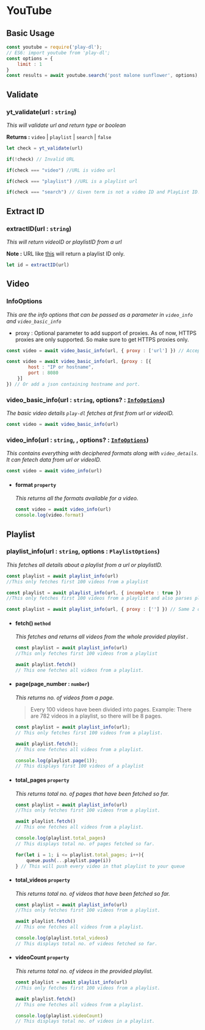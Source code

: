 # YouTube

## Basic Usage

```js
const youtube = require('play-dl');
// ES6: import youtube from 'play-dl';
const options = {
    limit : 1
}
const results = await youtube.search('post malone sunflower', options);
```

## Validate

### yt_validate(url : `string`)

_This will validate url and return type or boolean_

**Returns :** `video` | `playlist` | `search` | `false`

```js
let check = yt_validate(url)

if(!check) // Invalid URL

if(check === "video") //URL is video url

if(check === "playlist") //URL is a playlist url

if(check === "search") // Given term is not a video ID and PlayList ID.
```

## Extract ID

### extractID(url : `string`)

_This will return videoID or playlistID from a url_

**Note :** URL like [this](https://www.youtube.com/watch?v=E2gHczUOCGI&list=PLUt3leKZfbZqLzLwcQMYPBdbe7i7KRCOP&index=2) will return a playlist ID only.

```js
let id = extractID(url)
```

## Video

### InfoOptions

_This are the info options that can be passed as a parameter in `video_info` and `video_basic_info`_

-   proxy : Optional parameter to add support of proxies. As of now, HTTPS proxies are only supported. So make sure to get HTTPS proxies only.

```js
const video = await video_basic_info(url, { proxy : ['url'] }) // Accepts a url which has port in it.

const video = await video_basic_info(url, {proxy : [{
        host : "IP or hostname",
        port : 8080
    }]
}) // Or add a json containing hostname and port.
```

### video_basic_info(url : `string`, options? : [`InfoOptions`](https://github.com/play-dl/play-dl/tree/main/docs/YouTube#infooptions))

_The basic video details `play-dl` fetches at first from url or videoID._

```js
const video = await video_basic_info(url)
```

### video_info(url : `string`, , options? : [`InfoOptions`](https://github.com/play-dl/play-dl/tree/main/docs/YouTube#infooptions))

_This contains everything with deciphered formats along with `video_details`. It can fetech data from url or videoID._

```js
const video = await video_info(url)
```

-   #### format `property`

    _This returns all the formats available for a video._

    ```js
    const video = await video_info(url)
    console.log(video.format)
    ```

## Playlist

### playlist_info(url : `string`, options : `PlaylistOptions`)

_This fetches all details about a playlist from a url or playlistID._

```js
const playlist = await playlist_info(url)
//This only fetches first 100 videos from a playlist

const playlist = await playlist_info(url, { incomplete : true })
//This only fetches first 100 videos from a playlist and also parses playlist with hidden videos

const playlist = await playlist_info(url, { proxy : [''] }) // Same 2 options as mentioned in InfoOptions
```

-   #### fetch() `method`

    _This fetches and returns all videos from the whole provided playlist ._

    ```js
    const playlist = await playlist_info(url)
    //This only fetches first 100 videos from a playlist

    await playlist.fetch()
    // This one fetches all videos from a playlist.
    ```

-   #### page(page_number : `number`)

    _This returns no. of videos from a page._

    > Every 100 videos have been divided into pages.
    > Example: There are 782 videos in a playlist, so there will be 8 pages.

    ```js
    const playlist = await playlist_info(url);
    // This only fetches first 100 videos from a playlist.

    await playlist.fetch();
    // This one fetches all videos from a playlist.

    console.log(playlist.page(1));
    // This displays first 100 videos of a playlist

    ```

-   #### total_pages `property`

    _This returns total no. of pages that have been fetched so far._

    ```js
    const playlist = await playlist_info(url)
    //This only fetches first 100 videos from a playlist.

    await playlist.fetch()
    // This one fetches all videos from a playlist.

    console.log(playlist.total_pages)
    // This displays total no. of pages fetched so far.

    for(let i = 1; i <= playlist.total_pages; i++){
        queue.push(...playlist.page(i))
    } // This will push every video in that playlist to your queue
    ```

-   #### total_videos `property`

    _This returns total no. of videos that have been fetched so far._

    ```js
    const playlist = await playlist_info(url)
    //This only fetches first 100 videos from a playlist.

    await playlist.fetch()
    // This one fetches all videos from a playlist.

    console.log(playlist.total_videos)
    // This displays total no. of videos fetched so far.
    ```

-   #### videoCount `property`

    _This returns total no. of videos in the provided playlist._

    ```js
    const playlist = await playlist_info(url)
    //This only fetches first 100 videos from a playlist.

    await playlist.fetch()
    // This one fetches all videos from a playlist.

    console.log(playlist.videoCount)
    // This displays total no. of videos in a playlist.
    ```
